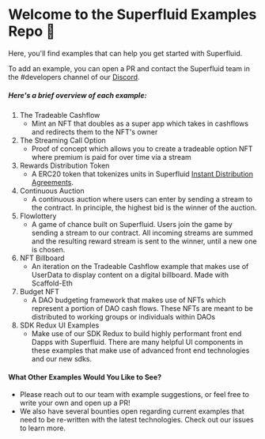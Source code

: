# Welcome to the Superfluid Examples Repo 🚀

Here, you'll find examples that can help you get started with Superfluid. 

To add an example, you can open a PR and contact the Superfluid team in the #developers channel of our [Discord](http://discord.superfluid.finance).

##### Here's a brief overview of each example:

1) The Tradeable Cashflow
    - Mint an NFT that doubles as a super app which takes in cashflows and redirects them to the NFT's owner
2) The Streaming Call Option
    - Proof of concept which allows you to create a tradeable option NFT where premium is paid for over time via a stream
3) Rewards Distribution Token
    - A ERC20 token that tokenizes units in Superfluid [Instant Distribution Agreements](https://docs.superfluid.finance/superfluid/protocol-developers/interactive-tutorials/instant-distribution). 
4) Continuous Auction
    - A continuous auction where users can enter by sending a stream to the contract. In principle, the highest bid is the winner of the auction.
5) Flowlottery
    - A game of chance built on Superfluid. Users join the game by sending a stream to our contract. All incoming streams are summed and the resulting reward stream is sent to the winner, until a new one is chosen.
6) NFT Billboard
    - An iteration on the Tradeable Cashflow example that makes use of UserData to display content on a digital billboard. Made with Scaffold-Eth
7) Budget NFT
    - A DAO budgeting framework that makes use of NFTs which represent a portion of DAO cash flows. These NFTs are meant to be distributed to working groups or individuals within DAOs
8) SDK Redux UI Examples
    - Make use of our SDK Redux to build highly performant front end Dapps with Superfluid. There are many helpful UI components in these examples that make use of advanced front end technologies and our new sdks.


#### What Other Examples Would You Like to See?
- Please reach out to our team with example suggestions, or feel free to write your own and open up a PR!
- We also have several bounties open regarding current examples that need to be re-written with the latest technologies. Check out our issues to learn more. 